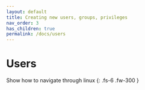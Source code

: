 ```yaml
---
layout: default
title: Creating new users, groups, privileges
nav_order: 3
has_children: true
permalink: /docs/users
---
```


# Users

Show how to navigate through linux
{: .fs-6 .fw-300 }
